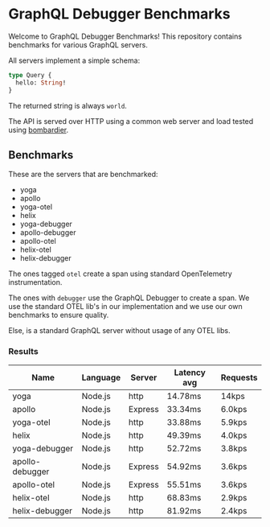 <!-- README.md is generated from README.ecr, do not edit -->

# GraphQL Debugger Benchmarks

Welcome to GraphQL Debugger Benchmarks! This repository contains benchmarks for various GraphQL servers.

All servers implement a simple schema:

```graphql
type Query {
  hello: String!
}
```

The returned string is always `world`.

The API is served over HTTP using a common web server and load tested using [bombardier](https://github.com/codesenberg/bombardier).

## Benchmarks

These are the servers that are benchmarked:

- yoga 
- apollo 
- yoga-otel 
- helix 
- yoga-debugger 
- apollo-debugger 
- apollo-otel 
- helix-otel 
- helix-debugger 

The ones tagged `otel` create a span using standard OpenTelemetry instrumentation. 

The ones with `debugger` use the GraphQL Debugger to create a span. We use the standard OTEL lib's in our implementation and we use our own benchmarks to ensure quality.

Else, is a standard GraphQL server without usage of any OTEL libs. 

### Results

| Name                          | Language      | Server          | Latency avg      | Requests      |
| ----------------------------  | ------------- | --------------- | ---------------- | ------------- |
| yoga | Node.js | http | 14.78ms | 14kps |
| apollo | Node.js | Express | 33.34ms | 6.0kps |
| yoga-otel | Node.js | http | 33.88ms | 5.9kps |
| helix | Node.js | http | 49.39ms | 4.0kps |
| yoga-debugger | Node.js | http | 52.72ms | 3.8kps |
| apollo-debugger | Node.js | Express | 54.92ms | 3.6kps |
| apollo-otel | Node.js | Express | 55.51ms | 3.6kps |
| helix-otel | Node.js | http | 68.83ms | 2.9kps |
| helix-debugger | Node.js | http | 81.92ms | 2.4kps |
